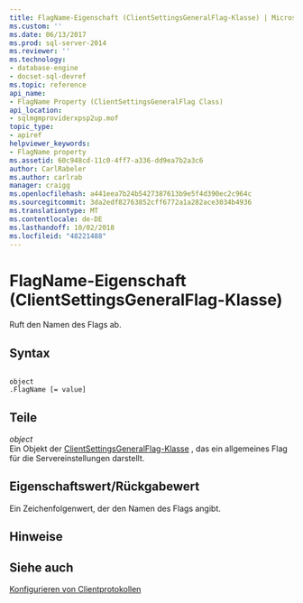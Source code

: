```yaml
---
title: FlagName-Eigenschaft (ClientSettingsGeneralFlag-Klasse) | Microsoft-Dokumentation
ms.custom: ''
ms.date: 06/13/2017
ms.prod: sql-server-2014
ms.reviewer: ''
ms.technology:
- database-engine
- docset-sql-devref
ms.topic: reference
api_name:
- FlagName Property (ClientSettingsGeneralFlag Class)
api_location:
- sqlmgmproviderxpsp2up.mof
topic_type:
- apiref
helpviewer_keywords:
- FlagName property
ms.assetid: 60c948cd-11c0-4ff7-a336-dd9ea7b2a3c6
author: CarlRabeler
ms.author: carlrab
manager: craigg
ms.openlocfilehash: a441eea7b24b5427387613b9e5f4d390ec2c964c
ms.sourcegitcommit: 3da2edf82763852cff6772a1a282ace3034b4936
ms.translationtype: MT
ms.contentlocale: de-DE
ms.lasthandoff: 10/02/2018
ms.locfileid: "48221488"
---
```

# <a name="flagname-property-clientsettingsgeneralflag-class"></a>FlagName-Eigenschaft (ClientSettingsGeneralFlag-Klasse)
  Ruft den Namen des Flags ab.  
  
## <a name="syntax"></a>Syntax  
  
```  
  
object  
.FlagName [= value]  
```  
  
## <a name="parts"></a>Teile  
 *object*  
 Ein Objekt der [ClientSettingsGeneralFlag-Klasse](clientsettingsgeneralflag-class.md) , das ein allgemeines Flag für die Servereinstellungen darstellt.  
  
## <a name="property-valuereturn-value"></a>Eigenschaftswert/Rückgabewert  
 Ein Zeichenfolgenwert, der den Namen des Flags angibt.  
  
## <a name="remarks"></a>Hinweise  
  
## <a name="see-also"></a>Siehe auch  
 [Konfigurieren von Clientprotokollen](http://technet.microsoft.com/library/ms181035.aspx)  
  
  
